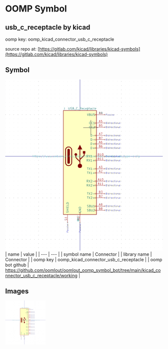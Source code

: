 # OOMP Symbol  
## usb_c_receptacle  by kicad  
  
oomp key: oomp_kicad_connector_usb_c_receptacle  
  
source repo at: [https://gitlab.com/kicad/libraries/kicad-symbols](https://gitlab.com/kicad/libraries/kicad-symbols)  
## Symbol  
  
[![working.png](working_600.png)](working.png)  
| name | value | 
| --- | --- | 
| symbol name | Connector | 
| library name | Connector | 
| oomp key | oomp_kicad_connector_usb_c_receptacle | 
| oomp bot github | https://github.com/oomlout/oomlout_oomp_symbol_bot/tree/main/kicad_connector_usb_c_receptacle/working | 
## Images  
  
[![working.png](working_140.png)](working.png)  
